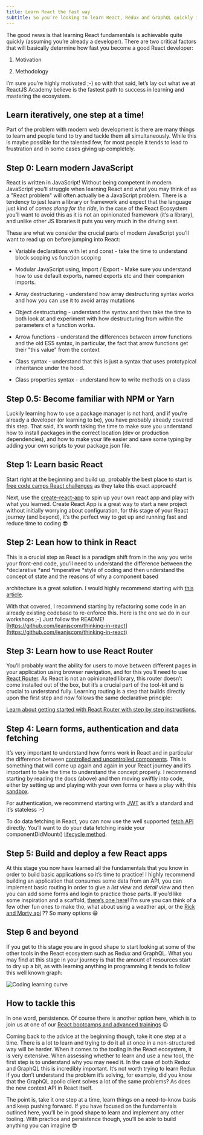 ```yaml
---
title: Learn React the fast way
subtitle: So you’re looking to learn React, Redux and GraphQL quickly in order to become a sought after front-end engineer?
---
```


The good news is that learning React fundamentals is achievable quite quickly (assuming you’re already a developer). There are two critical factors that will basically determine how fast you become a good React developer:

1. Motivation

2. Methodology

I’m sure you’re highly motivated ;-) so with that said, let’s lay out what we at ReactJS Academy believe is the fastest path to success in learning and mastering the ecosystem.

## Learn iteratively, one step at a time!

Part of the problem with modern web development is there are many things to learn and people tend to try and tackle them all simultaneously. While this is maybe possible for the talented few, for most people it tends to lead to frustration and in some cases giving up completely.

## Step 0: Learn modern JavaScript

React is written in JavaScript! Without being competent in modern JavaScript you’ll struggle when learning React and what you may think of as a "React problem" will often actually be a JavaScript problem. There is a tendency to just learn a library or framework and expect that the language just kind of _comes along for the ride_, in the case of the React Ecosystem you’ll want to avoid this as it is not an opinionated framework (it’s a library), and unlike other JS libraries it puts you very much in the driving seat.

These are what we consider the crucial parts of modern JavaScript you’ll want to read up on before jumping into React:

- Variable declarations with let and const - take the time to understand block scoping vs function scoping

- Modular JavaScript using, Import / Export - Make sure you understand how to use default exports, named exports etc and their companion imports.

- Array destructuring - understand how array destructuring syntax works and how you can use it to avoid array mutations

- Object destructuring - understand the syntax and then take the time to both look at and experiment with how destructuring from within the parameters of a function works.

- Arrow functions - understand the differences between arrow functions and the old ES5 syntax, in particular, the fact that arrow functions get their "this value" from the context

- Class syntax - understand that this is just a syntax that uses prototypical inheritance under the hood.

- Class properties syntax - understand how to write methods on a class

## Step 0.5: Become familiar with NPM or Yarn

Luckily learning how to use a package manager is not hard, and if you’re already a developer (or learning to be), you have probably already covered this step. That said, it’s worth taking the time to make sure you understand how to install packages in the correct location (dev or production dependencies), and how to make your life easier and save some typing by adding your own scripts to your package.json file.

## Step 1: Learn basic React

Start right at the beginning and build up, probably the best place to start is [free code camps React challenges](https://learn.freecodecamp.org/front-end-libraries/react/) as they take this exact approach!

Next, use the [create-react-app](https://github.com/facebook/create-react-app) to spin up your own react app and play with what you learned. Create React App is a great way to start a new project without initially worrying about configuration, for this stage of your React journey (and beyond), it’s the perfect way to get up and running fast and reduce time to coding 😎

## Step 2: Lean how to think in React

This is a crucial step as React is a paradigm shift from in the way you write your front-end code, you’ll need to understand the difference between the *declarative *and *imperative *style of coding and then understand the concept of state and the reasons of why a component based

architecture is a great solution. I would highly recommend starting with [this article](https://medium.com/leanjs/introduction-to-react-3000e9cbcd26).

With that covered, I recommend starting by refactoring some code in an already existing codebase to re-enforce this. Here is the one we do in our workshops ;-) Just follow the README! [https://github.com/leanjscom/thinking-in-react](https://github.com/leanjscom/thinking-in-react)

## Step 3: Learn how to use React Router

You’ll probably want the ability for users to move between different pages in your application using browser navigation, and for this you’ll need to use [React Router](https://reacttraining.com/react-router/core/guides/philosophy). As React is not an opinionated library, this router doesn’t come installed out of the box, but it’s a crucial part of the tool-kit and is crucial to understand fully. Learning routing is a step that builds directly upon the first step and now follows the same declarative principle:

[Learn about getting started with React Router with step by step instructions.](https://medium.com/leanjs/declarative-routing-with-react-router-v4-7419c198e93f)

## Step 4: Learn forms, authentication and data fetching

It’s very important to understand how forms work in React and in particular the difference between [controlled and uncontrolled components](https://reactjs.org/docs/uncontrolled-components.html). This is something that will come up again and again in your React journey and it’s important to take the time to understand the concept properly. I recommend starting by reading the docs (above) and then moving swiftly into code, either by setting up and playing with your own forms or have a play with this [sandbox](https://codesandbox.io/s/rj58p6v6n4).

For authentication, we recommend starting with [JWT](https://jwt.io/) as it’s a standard and it’s stateless :-)

To do data fetching in React, you can now use the well supported [fetch API](https://developer.mozilla.org/en-US/docs/Web/API/Fetch_API) directly. You’ll want to do your data fetching inside your componentDidMount() [lifecycle method](https://reactjs.org/docs/state-and-lifecycle.html).

## Step 5: Build and deploy a few React apps

At this stage you now have learned all the fundamentals that you know in order to build basic applications so it’s time to practice! I highly recommend building an application that consumes some data from an API, you can implement basic routing in order to give a _list view_ and _detail view_ and then you can add some forms and login to practice those parts. If you’d like some inspiration and a scaffold, [there’s one here](https://github.com/leanjscom/fb-messenger/tree/recap1)! I’m sure you can think of a few other fun ones to make tho, what about using a weather api, or the [Rick and Morty api](https://rickandmortyapi.com/) ?? So many options 😁

## Step 6 and beyond

If you get to this stage you are in good shape to start looking at some of the other tools in the React ecosystem such as Redux and GraphQL. What you may find at this stage in your journey is that the amount of resources start to dry up a bit, as with learning anything in programming it tends to follow this well known graph:

![Coding learning curve](https://firebasestorage.googleapis.com/v0/b/reactjsacademy-react.appspot.com/o/blog%20post%20images%2Fcoding_learning_curve.png?alt=media)

## How to tackle this

In one word, persistence. Of course there is another option here, which is to join us at one of our [React bootcamps and advanced trainings](https://reactjs.academy/react-redux-graphql-bootcamp/) 😉

Coming back to the advice at the beginning though, take it one step at a time. There is a lot to learn and trying to do it all at once in a non-structured way will be harder. When it comes to the tooling in the React ecosystem, it is very extensive. When assessing whether to learn and use a new tool, the first step is to understand why you may need it. In the case of both Redux and GraphQL this is incredibly important. It’s not worth trying to learn Redux if you don’t understand the problem it’s solving, for example, did you know that the GraphQL apollo client solves a lot of the same problems? As does the new context API in React itself.

The point is, take it one step at a time, learn things on a need-to-know basis and keep pushing forward. If you have focused on the fundamentals outlined here, you’ll be in good shape to learn and implement any other tooling. With practice and persistence though, you’ll be able to build anything you can imagine 😎
